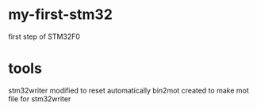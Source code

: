 # my-first-stm32
first step of STM32F0

# tools  
 stm32writer modified to reset automatically
 bin2mot created to make mot file for stm32writer
